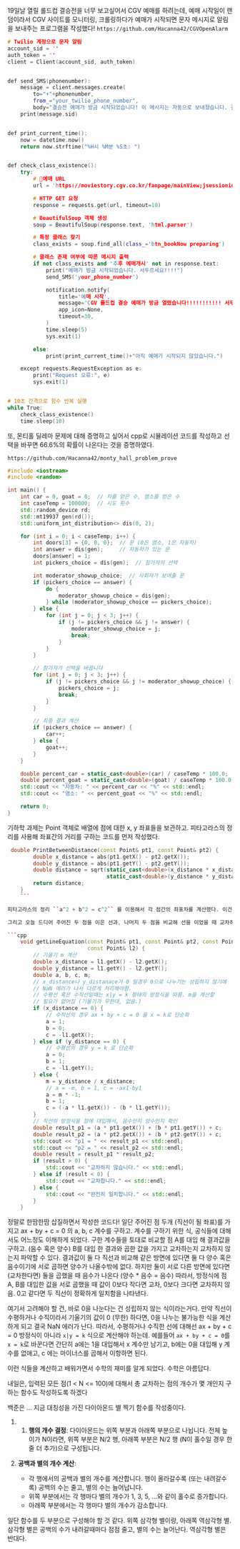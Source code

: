 19일날 열릴 롤드컵 결승전을 너무 보고싶어서 CGV 예매를 하려는데, 예매 시작일이 랜덤이라서 CGV 사이트를 모니터링, 크롤링하다가 예매가 시작되면 문자 메시지로 알림을 보내주는 프로그램을 작성했다!
``https://github.com/Hacanna42/CGVOpenAlarm`` 

```cpp
# Twilio 계정으로 문자 알림 
account_sid = ''
auth_token = ''
client = Client(account_sid, auth_token)


def send_SMS(phonenumber):
    message = client.messages.create(
        to="+"+phonenumber,
        from_="your_twilio_phone_number",
        body="결승전 예매가 방금 시작되었습니다! 이 메시지는 자동으로 보내졌습니다. 결승전 예매가 방금 시작되었습니다!!!!!!!!!!!!")
    print(message.sid)


def print_current_time():
    now = datetime.now()
    return now.strftime("%H시 %M분 %S초: ")


def check_class_existence():
    try:
        # 예매 URL
        url = 'https://moviestory.cgv.co.kr/fanpage/mainView;jsessionid=7A6881B663171AE4E9CD5CF474487E62.STORY_node?movieIdx=87751'

        # HTTP GET 요청
        response = requests.get(url, timeout=10)

        # BeautifulSoup 객체 생성
        soup = BeautifulSoup(response.text, 'html.parser')

        # 특정 클래스 찾기
        class_exists = soup.find_all(class_='btn_bookNow preparing')

        # 클래스 존재 여부에 따른 메시지 출력
        if not class_exists and '추후 예매개시' not in response.text:
            print("예매가 방금 시작되었습니다. 서두르세요!!!!")
            send_SMS('your_phone_number')

            notification.notify(
                title='예매 시작',
                message='CGV 롤드컵 결승 예매가 방금 열렸습니다!!!!!!!!!!! 서두르세여ㅛ!!!!',
                app_icon=None,
                timeout=30,
            )
            time.sleep(5)
            sys.exit(1)

        else:
            print(print_current_time()+"아직 예매가 시작되지 않았습니다.")

    except requests.RequestException as e:
        print("Request 오류:", e)
        sys.exit(1)


# 10초 간격으로 함수 반복 실행
while True:
    check_class_existence()
    time.sleep(10)
```

또, 몬티홀 딜레마 문제에 대해 증명하고 싶어서 cpp로 시뮬레이션 코드를 작성하고 선택을 바꾸면 66.6%의 확률이 나온다는 것을 증명하였다.

``https://github.com/Hacanna42/monty_hall_problem_prove``

```cpp
#include <iostream>
#include <random>

int main() {
    int car = 0, goat = 0;  // 차를 얻은 수, 염소를 얻은 수
    int caseTemp = 100000;  // 시도 횟수
    std::random_device rd;
    std::mt19937 gen(rd());
    std::uniform_int_distribution<> dis(0, 2);

    for (int i = 0; i < caseTemp; i++) {
        int doors[3] = {0, 0, 0};  // 문 (0은 염소, 1은 자동차)
        int answer = dis(gen);     // 자동차가 있는 문
        doors[answer] = 1;
        int pickers_choice = dis(gen);  // 참가자의 선택

        int moderator_showup_choice;  // 사회자가 보여줄 문
        if (pickers_choice == answer) {
            do {
                moderator_showup_choice = dis(gen);
            } while (moderator_showup_choice == pickers_choice);
        } else {
            for (int j = 0; j < 3; j++) {
                if (j != pickers_choice && j != answer) {
                    moderator_showup_choice = j;
                    break;
                }
            }
        }

        // 참가자가 선택을 바꿉니다
        for (int j = 0; j < 3; j++) {
            if (j != pickers_choice && j != moderator_showup_choice) {
                pickers_choice = j;
                break;
            }
        }

        // 최종 결과 계산
        if (pickers_choice == answer) {
            car++;
        } else {
            goat++;
        }
    }

    double percent_car = static_cast<double>(car) / caseTemp * 100.0;
    double percent_goat = static_cast<double>(goat) / caseTemp * 100.0;
    std::cout << "자동차: " << percent_car << "%" << std::endl;
    std::cout << "염소: " << percent_goat << "%" << std::endl;

    return 0;
}
```

기하학 과제는 Point 객체로 배열에 점에 대한 x, y 좌표들을 보관하고. 피타고라스의 정리를 사용해 좌표간의 거리를 구하는 코드를 먼저 작성했다.

```cpp
 double PrintBetweenDistance(const Point& pt1, const Point& pt2) {
        double x_distance = abs(pt1.getX() - pt2.getX());
        double y_distance = abs(pt1.getY() - pt2.getY());
        double distance = sqrt(static_cast<double>(x_distance * x_distance) +
                               static_cast<double>(y_distance * y_distance));
        return distance;
    }
    ```

피타고라스의 정리 ``a^2 + b^2 = c^2`` 를 이용해서 각 점간의 좌표차를 계산했다. 이건 할만했다.

그리고 오늘 드디어 주어진 두 점을 이은 선과, 나머지 두 점을 비교해 선을 이었을 때 교차하는 지 교차하지 않는 지 구분하는 함수를 작성했다. 기하학과 직선의 방정식을 완벽히 이해하는데 약간 힘들었지만, 지금은 상당부분 이해되었고 재미도 느끼고 있다.

```cpp
    void getLineEquation(const Point& pt1, const Point& pt2, const Point& l1,
                         const Point& l2) {
        // 기울기 m 계산
        double x_distance = l1.getX() - l2.getX();
        double y_distance = l1.getY() - l2.getY();
        double a, b, c, m;
        // x_distance나 y_distanace가 0 일경우 0으로 나누기는 성립하지 않기에
        // NaN 에러가 나서 다르게 처리해야함.
        // 수평선 혹은 수직선일때는 x|y = k 형태의 방정식을 따름. m을 계산할
        // 필요가 없어짐 (기울기가 무한대, 없음.)
        if (x_distance == 0) {
            // 수직선의 경우 ax + by + c = 0 을 x = k로 단순화
            a = 1;
            b = 0;
            c = -l1.getX();
        } else if (y_distance == 0) {
            // 수평선의 경우 y = k 로 단순화
            a = 0;
            b = 1;
            c = -l1.getY();
        } else {
            m = y_distance / x_distance;
            // a = -m, b = 1, c = -ax1-by1
            a = m * -1;
            b = 1;
            c = (-a * l1.getX()) - (b * l1.getY());
        }
        // 직선의 방정식을 점에 대입해서, 음수인지 양수인지 확인
        double result_p1 = (a * pt1.getX()) + (b * pt1.getY()) + c;
        double result_p2 = (a * pt2.getX()) + (b * pt2.getY()) + c;
        std::cout << "p1 = " << result_p1 << std::endl;
        std::cout << "p2 = " << result_p2 << std::endl;
        double result = result_p1 * result_p2;
        if (result > 0) {
            std::cout << "교차하지 않습니다." << std::endl;
        } else if (result < 0) {
            std::cout << "교차합니다." << std::endl;
        } else {
            std::cout << "완전히 일치합니다." << std::endl;
        }
    }
```

정말로 한땀한땀 삽질하면서 작성한 코드다!
일단 주어진 점 두개 (직선이 될 좌표)를 가지고 ax + by + c = 0 의 a, b, c 계수를 구하고. 계수를 구하기 위한 식, 공식들에 대해서도 어느정도 이해하게 되었다. 구한 계수들을 토대로 비교할 점 A를 대입 해 결과값을 구하고. (음수 혹은 양수) B를 대입 한 결과와 곱한 값을 가지고 교차하는지 교차하지 않는지 파악할 수 있다.
결과값이 둘 다 직선과 비교해 같은 방면에 있다면 둘 다 양수 혹은 음수이기에 서로 곱하면 양수가 나올수밖에 없다. 하지만 둘이 서로 다른 방면에 있다면 (교차한다면) 둘을 곱했을 때 음수가 나온다 (양수 * 음수 = 음수)
따라서, 방정식에 점 A, B를 대입한 값을 서로 곱했을 때 값이 0보다 작다면 교차, 0보다 크다면 교차하지 않음. 0고 같다면 두 직선이 정확하게 일치함을 나타낸다.

여기서 고려해야 할 건, 바로 0을 나눈다는 건 성립하지 않는 식이라는거다. 만약 직선이 수평하거나 수직이라서 기울기의 값이 0 (무한) 하다면, 0을 나누는 불가능한 식을 계산하게 되고 결국 NaN 에러가 난다. 따라서, 수평하거나 수직한 선에 대해선 ax + by + c = 0 방정식이 아니라 ``x|y = k`` 식으로 계산해야 하는데.  예를들어
``ax + by + c = 0``를 ``x = k``로 바꾼다면 간단히 a에는 1을 대입해서 x 계수만 남기고, b에는 0을 대입해 y 계수를 없애고, c 에는 마이너스를 곱해서 이항하면 된다.

이런 식들을 계산하고 배워가면서 수학의 재미를 알게 되었다. 수학은 아름답다.

내일은, 입력된 모든 점(1 < N <= 100)에 대해서 총 교차하는 점의 개수가 몇 개인지 구하는 함수도 작성하도록 하겠다


백준은 ... 지금 대칭성을 가진 다이아몬드 별 찍기 함수를 작성중이다.

1. 1. **행의 개수 결정**: 다이아몬드는 위쪽 부분과 아래쪽 부분으로 나뉩니다. 전체 높이가 N이라면, 위쪽 부분은 N/2 행, 아래쪽 부분은 N/2 행 (N이 홀수일 경우 한 줄 더 추가)으로 구성됩니다.
    
2.  **공백과 별의 개수 계산**:
    
    - 각 행에서의 공백과 별의 개수를 계산합니다. 행이 올라갈수록 (또는 내려갈수록) 공백의 수는 줄고, 별의 수는 늘어납니다.
    - 위쪽 부분에서는 각 행마다 별의 개수가 1, 3, 5, ...와 같이 홀수로 증가합니다.
    - 아래쪽 부분에서는 각 행마다 별의 개수가 감소합니다.

일단 함수를 두 부분으로 구성해야 할 것 같다. 위쪽 삼각형 별이랑, 아래쪽 역삼각형 별.
삼각형 별은 공백의 수가 내려갈때마다 점점 줄고, 별의 수는 늘어난다.
역삼각형 별은 반대다.